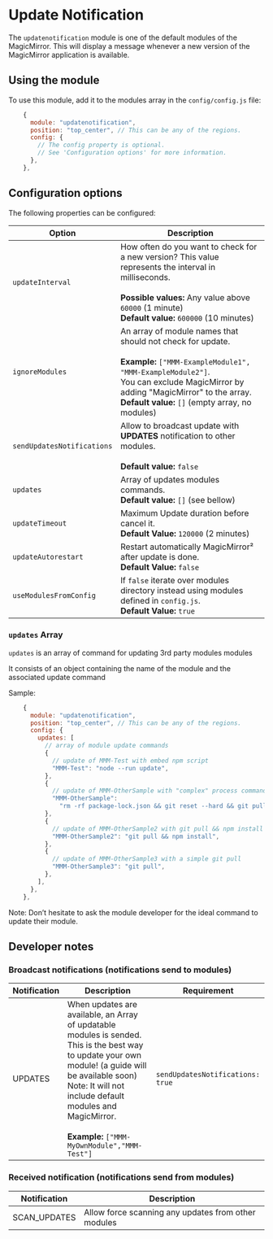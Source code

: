 # Update Notification

The `updatenotification` module is one of the default modules of the
MagicMirror. This will display a message whenever a new version of the
MagicMirror application is available.

## Using the module

To use this module, add it to the modules array in the `config/config.js` file:

```js
    {
      module: "updatenotification",
      position: "top_center", // This can be any of the regions.
      config: {
        // The config property is optional.
        // See 'Configuration options' for more information.
      },
    },
```

## Configuration options

The following properties can be configured:

| Option                     | Description                                                                                                                                                                                                                                                   |
| -------------------------- | ------------------------------------------------------------------------------------------------------------------------------------------------------------------------------------------------------------------------------------------------------------- |
| `updateInterval`           | How often do you want to check for a new version? This value represents the interval in milliseconds. <br><br> **Possible values:** Any value above `60000` (1 minute) <br> **Default value:** `600000` (10 minutes)                                          |
| `ignoreModules`            | An array of module names that should not check for update. <br><br> **Example:** `["MMM-ExampleModule1", "MMM-ExampleModule2"]`.<br> You can exclude MagicMirror by adding "MagicMirror" to the array. <br> **Default value:** `[]` (empty array, no modules) |
| `sendUpdatesNotifications` | Allow to broadcast update with **UPDATES** notification to other modules.<br><br> **Default value:** `false`                                                                                                                                                  |
| `updates`                  | Array of updates modules commands. <br> **Default value:** `[]` (see bellow)                                                                                                                                                                                  |
| `updateTimeout`            | Maximum Update duration before cancel it. <br> **Default Value:** `120000` (2 minutes)                                                                                                                                                                        |
| `updateAutorestart`        | Restart automatically MagicMirror² after update is done. <br> **Default Value:** `false`                                                                                                                                                                      |
| `useModulesFromConfig`     | If `false` iterate over modules directory instead using modules defined in `config.js`. <br> **Default Value:** `true`                                                                                                                                        |

### `updates` Array

`updates` is an array of command for updating 3rd party modules modules

It consists of an object containing the name of the module and the associated
update command

Sample:

```js
    {
      module: "updatenotification",
      position: "top_center", // This can be any of the regions.
      config: {
        updates: [
          // array of module update commands
          {
            // update of MMM-Test with embed npm script
            "MMM-Test": "node --run update",
          },
          {
            // update of MMM-OtherSample with "complex" process command
            "MMM-OtherSample":
              "rm -rf package-lock.json && git reset --hard && git pull && npm install",
          },
          {
            // update of MMM-OtherSample2 with git pull && npm install command
            "MMM-OtherSample2": "git pull && npm install",
          },
          {
            // update of MMM-OtherSample3 with a simple git pull
            "MMM-OtherSample3": "git pull",
          },
        ],
      },
    },
```

Note: Don’t hesitate to ask the module developer for the ideal command to update
their module.

## Developer notes

### Broadcast notifications (notifications send to modules)

| Notification | Description                                                                                                                                                                                                                                                                      | Requirement                      |
| ------------ | -------------------------------------------------------------------------------------------------------------------------------------------------------------------------------------------------------------------------------------------------------------------------------- | -------------------------------- |
| UPDATES      | When updates are available, an Array of updatable modules is sended. <br> This is the best way to update your own module! (a guide will be available soon) <br> Note: It will not include default modules and MagicMirror. <br><br>**Example:** `["MMM-MyOwnModule","MMM-Test"]` | `sendUpdatesNotifications: true` |

### Received notification (notifications send from modules)

| Notification | Description                                         |
| ------------ | --------------------------------------------------- |
| SCAN_UPDATES | Allow force scanning any updates from other modules |
